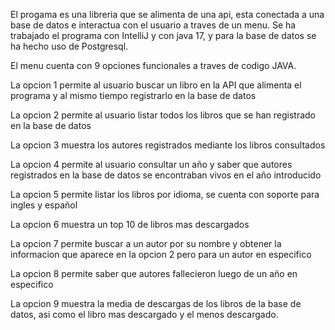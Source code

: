  El progama es una libreria que se alimenta de una api, esta conectada a una base de datos e interactua con el usuario a traves de un menu. Se ha trabajado el programa con IntelliJ y con java 17, y para la base de datos se ha hecho uso de Postgresql.
 
 El menu cuenta con 9 opciones funcionales a traves de codigo JAVA.
 
 La opcion 1 permite al usuario buscar un libro en la API que alimenta el programa y al mismo tiempo registrarlo en la base de datos
 
 La opcion 2 permite al usuario listar todos los libros que se han registrado en la base de datos
 
 La opcion 3 muestra los autores registrados mediante los libros consultados
 
 La opcion 4 permite al usuario consultar un año y saber que autores registrados en la base de datos se encontraban vivos en el año introducido
 
 La opcion 5 permite listar los libros por idioma, se cuenta con soporte para ingles y español
 
 La opcion 6 muestra un top 10 de libros mas descargados
 
 La opcion 7 permite buscar a un autor por su nombre y obtener la informacion que aparece en la opcion 2 pero para un autor en especifico
 
 La opcion 8 permite saber que autores fallecieron luego de un año en especifico
 
 La opcion 9 muestra la media de descargas de los libros de la base de datos, asi como el libro mas descargado y el menos descargado.
